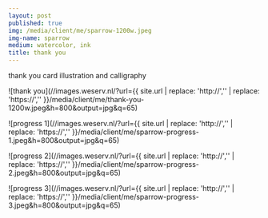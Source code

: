 ```yaml
---
layout: post
published: true
img: /media/client/me/sparrow-1200w.jpeg
img-name: sparrow
medium: watercolor, ink
title: thank you
---
```



thank you card illustration and calligraphy
  
![thank you](//images.weserv.nl/?url={{ site.url | replace: 'http://','' | replace: 'https://','' }}/media/client/me/thank-you-1200w.jpeg&h=800&output=jpg&q=65)
  
![progress 1](//images.weserv.nl/?url={{ site.url | replace: 'http://','' | replace: 'https://','' }}/media/client/me/sparrow-progress-1.jpeg&h=800&output=jpg&q=65)  
  
![progress 2](//images.weserv.nl/?url={{ site.url | replace: 'http://','' | replace: 'https://','' }}/media/client/me/sparrow-progress-2.jpeg&h=800&output=jpg&q=65)  
  
![progress 3](//images.weserv.nl/?url={{ site.url | replace: 'http://','' | replace: 'https://','' }}/media/client/me/sparrow-progress-3.jpeg&h=800&output=jpg&q=65)